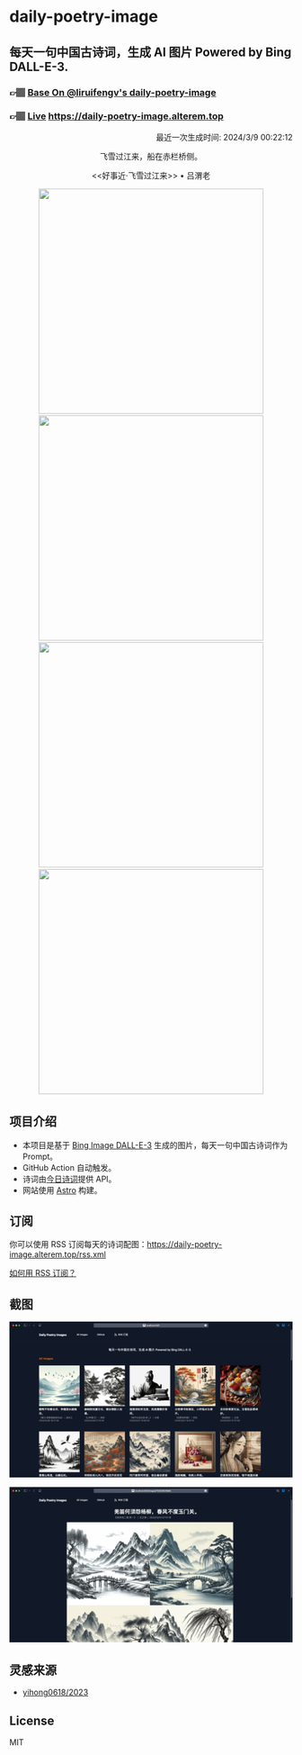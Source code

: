 
# daily-poetry-image

## 每天一句中国古诗词，生成 AI 图片 Powered by Bing DALL-E-3.

### 👉🏽 [Base On @liruifengv's daily-poetry-image](https://github.com/liruifengv/daily-poetry-image)

### 👉🏽 [Live](https://daily-poetry-image.alterem.top/) https://daily-poetry-image.alterem.top

<p align="right">
  最近一次生成时间: 2024/3/9 00:22:12
</p>
<p align="center">
飞雪过江来，船在赤栏桥侧。
</p>
<p align="center">
<<好事近·飞雪过江来>> • 吕渭老
</p>
<p align="center">
<img src="https://tse4.mm.bing.net/th/id/OIG2.Dg0HJjlLXHjXpvPqQKqO" height="400" width="400" />
<img src="https://tse2.mm.bing.net/th/id/OIG2.X7CX7JXLGhV_bN46n6wR" height="400" width="400" />
<img src="https://tse3.mm.bing.net/th/id/OIG2.3Ey3JgResJmpXDtyRnr6" height="400" width="400" />
<img src="https://tse1.mm.bing.net/th/id/OIG2.q21AGAa2fd_cKtqdEyEx" height="400" width="400" />
</p>

## 项目介绍

-   本项目是基于 [Bing Image DALL-E-3](https://www.bing.com/images/create) 生成的图片，每天一句中国古诗词作为 Prompt。
-   GitHub Action 自动触发。
-   诗词由[今日诗词](https://www.jinrishici.com/)提供 API。
-   网站使用 [Astro](https://astro.build) 构建。

## 订阅

你可以使用 RSS 订阅每天的诗词配图：https://daily-poetry-image.alterem.top/rss.xml

[如何用 RSS 订阅？](https://zhuanlan.zhihu.com/p/55026716)

## 截图

![图片列表](./screenshots/Snipaste_2023-12-28_21-00-26.png)

![图片详情](./screenshots/Snipaste_2023-12-28_21-00-53.png)

## 灵感来源

-   [yihong0618/2023](https://github.com/yihong0618/2023)

## License

MIT
